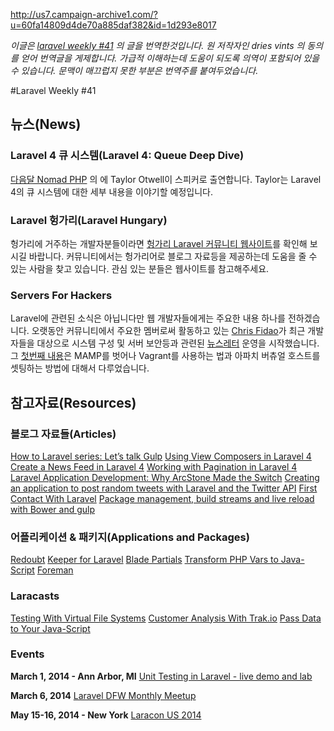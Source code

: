 http://us7.campaign-archive1.com/?u=60fa14809d4de70a885daf382&id=1d293e8017

*이글은 [laravel weekly #41](http://us7.campaign-archive1.com/?u=60fa14809d4de70a885daf382&id=1d293e8017) 의 글을 번역한것입니다. 원 저작자인 dries vints 의 동의를 얻어 번역글을 게제합니다. 가급적 이해하는데 도움이 되도록 의역이 포함되어 있을 수 있습니다. 문맥이 매끄럽지 못한 부분은 번역주를 붙여두었습니다.*

#Laravel Weekly #41

## 뉴스(News)

### Laravel 4 큐 시스템(Laravel 4: Queue Deep Dive)

[다음달 Nomad PHP](http://nomadphp.com/2013/12/20/march-2014/) 의 에 Taylor Otwell이 스피커로 출연합니다. Taylor는 Laravel 4의 큐 시스템에 대한 세부 내용을 이야기할 예정입니다.

### Laravel 헝가리(Laravel Hungary)

헝가리에 거주하는 개발자분들이라면 [헝가리 Laravel 커뮤니티 웹사이트](http://laravel.hu/)를 확인해 보시길 바랍니다. 커뮤니티에서는 헝가리어로 블로그 자료등을 제공하는데 도움을 줄 수 있는 사람을 찾고 있습니다. 관심 있는 분들은 웹사이트를 참고해주세요.

### Servers For Hackers

Laravel에 관련된 소식은 아닙니다만 웹 개발자들에게는 주요한 내용 하나를 전하겠습니다. 오랫동안 커뮤니티에서 주요한 멤버로써 활동하고 있는 [Chris Fidao](https://twitter.com/fideloper)가 최근 개발자들을 대상으로 시스템 구성 및 서버 보안등과 관련된 [뉴스레터](http://serversforhackers.com/) 운영을 시작했습니다. 그 [첫번째 내용](http://serversforhackers.com/editions/2014/02/25/vagrant-apache/)은 MAMP를 벗어나 Vagrant를 사용하는 법과 아파치 버츄얼 호스트를 셋팅하는 방법에 대해서 다루었습니다.

## 참고자료(Resources)

### 블로그 자료들(Articles)

[How to Laravel series: Let’s talk Gulp](http://christoph-rumpel.com/2014/02/how-to-laravel-series-lets-talk-gulp/)
[Using View Composers in Laravel 4](http://culttt.com/2014/02/10/using-view-composers-laravel-4/)
[Create a News Feed in Laravel 4](http://culttt.com/2014/02/17/create-news-feed-laravel-4/)
[Working with Pagination in Laravel 4](http://culttt.com/2014/02/24/working-pagination-laravel-4/)
[Laravel Application Development: Why ArcStone Made the Switch](http://www.arcstone.com/2014/02/laravel-application-development-arcstone-made-switch-symfony/)
[Creating an application to post random tweets with Laravel and the Twitter API](http://creative-punch.net/2014/02/post-random-tweets-laravel-twitter-api/)
[First Contact With Laravel](http://www.ftassi.com/blog/2014/02/19/first-contact-with-laravel/#.Uw5f0PRdWMF)
[Package management, build streams and live reload with Bower and gulp](http://www.topdraw.com/blog/package-management-build-streams-live-reload-bower-gulp/)

### 어플리케이션 & 패키지(Applications and Packages)

[Redoubt](https://github.com/greggilbert/redoubt)
[Keeper for Laravel](https://github.com/keevitaja/keeper-laravel)
[Blade Partials](https://github.com/crhayes/blade-partials)
[Transform PHP Vars to Java-Script](https://github.com/laracasts/PHP-Vars-To-Js-Transformer)
[Foreman](https://github.com/indatus/foreman)

### Laracasts

[Testing With Virtual File Systems](https://laracasts.com/lessons/testing-with-virtual-file-systems)
[Customer Analysis With Trak.io](https://laracasts.com/lessons/customer-analysis-with-trak-io)
[Pass Data to Your Java-Script](https://laracasts.com/lessons/pass-data-to-your-java-script)

### Events

**March 1, 2014 - Ann Arbor, MI**
[Unit Testing in Laravel - live demo and lab](http://www.meetup.com/ann-arbor-php-mysql/events/167844872/)

**March 6, 2014**
[Laravel DFW Monthly Meetup](http://www.meetup.com/ann-arbor-php-mysql/events/167844872/)

**May 15-16, 2014 - New York**
[Laracon US 2014](http://conference.laravel.com/)
